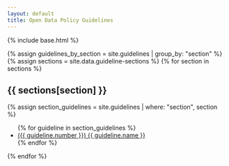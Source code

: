 ```yaml
---
layout: default
title: Open Data Policy Guidelines
---
```


{% include base.html %}

{% assign guidelines_by_section = site.guidelines | group_by: "section" %}
{% assign sections = site.data.guideline-sections %}
{% for section in sections %}
  <h2>{{ sections[section] }}</h2>
  {% assign section_guidelines = site.guidelines | where: "section", section %}
  <ul>
  {% for guideline in section_guidelines %}
    <li><a href="{{ guideline.url }}">({{ guideline.number }}) {{ guideline.name }}</a></li>
  {% endfor %}
  </ul>
{% endfor %}
